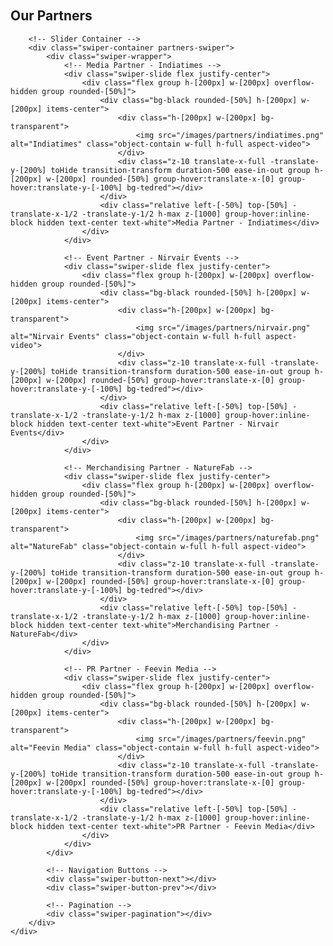 <div class="px-4 min-[520px]:px-12 lg:px-20 xl:px-40 overflow-x-hidden py-15 h-max min-h-screen flex flex-col justify-around bg-[#121212]">
    <div class="partners-slider relative">
        <!-- Title Section -->
        <h2 class="text-center text-white text-3xl mb-10">Our Partners</h2>

        <!-- Slider Container -->
        <div class="swiper-container partners-swiper">
            <div class="swiper-wrapper">
                <!-- Media Partner - Indiatimes -->
                <div class="swiper-slide flex justify-center">
                    <div class="flex group h-[200px] w-[200px] overflow-hidden group rounded-[50%]">
                        <div class="bg-black rounded-[50%] h-[200px] w-[200px] items-center">
                            <div class="h-[200px] w-[200px] bg-transparent">
                                <img src="/images/partners/indiatimes.png" alt="Indiatimes" class="object-contain w-full h-full aspect-video">
                            </div>
                            <div class="z-10 translate-x-full -translate-y-[200%] toHide transition-transform duration-500 ease-in-out group h-[200px] w-[200px] rounded-[50%] group-hover:translate-x-[0] group-hover:translate-y-[-100%] bg-tedred"></div>
                        </div>
                        <div class="relative left-[-50%] top-[50%] -translate-x-1/2 -translate-y-1/2 h-max z-[1000] group-hover:inline-block hidden text-center text-white">Media Partner - Indiatimes</div>
                    </div>
                </div>

                <!-- Event Partner - Nirvair Events -->
                <div class="swiper-slide flex justify-center">
                    <div class="flex group h-[200px] w-[200px] overflow-hidden group rounded-[50%]">
                        <div class="bg-black rounded-[50%] h-[200px] w-[200px] items-center">
                            <div class="h-[200px] w-[200px] bg-transparent">
                                <img src="/images/partners/nirvair.png" alt="Nirvair Events" class="object-contain w-full h-full aspect-video">
                            </div>
                            <div class="z-10 translate-x-full -translate-y-[200%] toHide transition-transform duration-500 ease-in-out group h-[200px] w-[200px] rounded-[50%] group-hover:translate-x-[0] group-hover:translate-y-[-100%] bg-tedred"></div>
                        </div>
                        <div class="relative left-[-50%] top-[50%] -translate-x-1/2 -translate-y-1/2 h-max z-[1000] group-hover:inline-block hidden text-center text-white">Event Partner - Nirvair Events</div>
                    </div>
                </div>

                <!-- Merchandising Partner - NatureFab -->
                <div class="swiper-slide flex justify-center">
                    <div class="flex group h-[200px] w-[200px] overflow-hidden group rounded-[50%]">
                        <div class="bg-black rounded-[50%] h-[200px] w-[200px] items-center">
                            <div class="h-[200px] w-[200px] bg-transparent">
                                <img src="/images/partners/naturefab.png" alt="NatureFab" class="object-contain w-full h-full aspect-video">
                            </div>
                            <div class="z-10 translate-x-full -translate-y-[200%] toHide transition-transform duration-500 ease-in-out group h-[200px] w-[200px] rounded-[50%] group-hover:translate-x-[0] group-hover:translate-y-[-100%] bg-tedred"></div>
                        </div>
                        <div class="relative left-[-50%] top-[50%] -translate-x-1/2 -translate-y-1/2 h-max z-[1000] group-hover:inline-block hidden text-center text-white">Merchandising Partner - NatureFab</div>
                    </div>
                </div>

                <!-- PR Partner - Feevin Media -->
                <div class="swiper-slide flex justify-center">
                    <div class="flex group h-[200px] w-[200px] overflow-hidden group rounded-[50%]">
                        <div class="bg-black rounded-[50%] h-[200px] w-[200px] items-center">
                            <div class="h-[200px] w-[200px] bg-transparent">
                                <img src="/images/partners/feevin.png" alt="Feevin Media" class="object-contain w-full h-full aspect-video">
                            </div>
                            <div class="z-10 translate-x-full -translate-y-[200%] toHide transition-transform duration-500 ease-in-out group h-[200px] w-[200px] rounded-[50%] group-hover:translate-x-[0] group-hover:translate-y-[-100%] bg-tedred"></div>
                        </div>
                        <div class="relative left-[-50%] top-[50%] -translate-x-1/2 -translate-y-1/2 h-max z-[1000] group-hover:inline-block hidden text-center text-white">PR Partner - Feevin Media</div>
                    </div>
                </div>
            </div>
            
            <!-- Navigation Buttons -->
            <div class="swiper-button-next"></div>
            <div class="swiper-button-prev"></div>
            
            <!-- Pagination -->
            <div class="swiper-pagination"></div>
        </div>
    </div>
</div>

<!-- Add this to your CSS -->
<style>
.partners-slider {
    padding: 20px 0;
}

.swiper-container {
    width: 100%;
    padding: 20px 0;
}

@media (min-width: 768px) {
    .swiper-container {
        width: 80%;
        margin: 0 auto;
    }
}

.swiper-button-next,
.swiper-button-prev {
    color: #ffffff;
}

.swiper-pagination-bullet {
    background: #ffffff;
}

.swiper-pagination-bullet-active {
    background: #eb0028;
}
</style>

<!-- Add this JavaScript -->
<script>
document.addEventListener('DOMContentLoaded', function() {
    new Swiper('.partners-swiper', {
        slidesPerView: 1,
        spaceBetween: 30,
        loop: true,
        centeredSlides: true,
        autoplay: {
            delay: 3000,
            disableOnInteraction: false,
        },
        pagination: {
            el: '.swiper-pagination',
            clickable: true,
        },
        navigation: {
            nextEl: '.swiper-button-next',
            prevEl: '.swiper-button-prev',
        },
        breakpoints: {
            640: {
                slidesPerView: 2,
            },
            768: {
                slidesPerView: 3,
            },
            1024: {
                slidesPerView: 4,
            },
        }
    });
});
</script>
